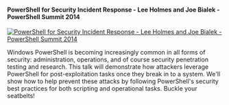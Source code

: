 ﻿#### PowerShell for Security Incident Response - Lee Holmes and Joe Bialek - PowerShell Summit 2014

[![PowerShell for Security Incident Response - Lee Holmes and Joe Bialek - PowerShell Summit 2014](https://i2.ytimg.com/vi/IzDosMnyYIc/hqdefault.jpg "PowerShell for Security Incident Response - Lee Holmes and Joe Bialek - PowerShell Summit 2014")](https://www.youtube.com/watch?v=IzDosMnyYIc)

Windows PowerShell is becoming increasingly common in all forms of security: administration, operations, and of course security penetration testing and research. This talk will demonstrate how attackers leverage PowerShell for post-exploitation tasks once they break in to a system. We'll show how to help prevent these attacks by following PowerShell's security best practices for both scripting and operational tasks. Buckle your seatbelts!


